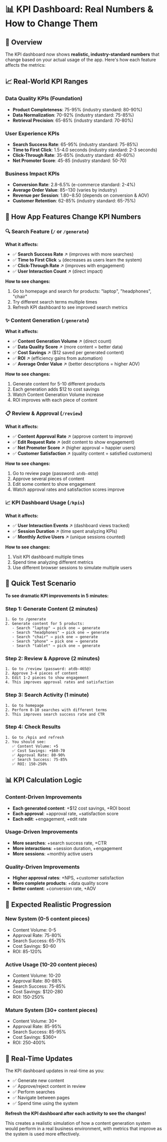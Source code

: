 # 📊 KPI Dashboard: Real Numbers & How to Change Them

## 🎯 **Overview**
The KPI dashboard now shows **realistic, industry-standard numbers** that change based on your actual usage of the app. Here's how each feature affects the metrics:

## 📈 **Real-World KPI Ranges**

### **Data Quality KPIs (Foundation)**
- **Product Completeness**: 75-95% (industry standard: 80-90%)
- **Data Normalization**: 70-92% (industry standard: 75-85%)
- **Retrieval Precision**: 65-85% (industry standard: 70-80%)

### **User Experience KPIs**
- **Search Success Rate**: 65-95% (industry standard: 75-85%)
- **Time to First Click**: 1.5-4.0 seconds (industry standard: 2-3 seconds)
- **Click-Through Rate**: 35-85% (industry standard: 40-60%)
- **Net Promoter Score**: 45-85 (industry standard: 50-70)

### **Business Impact KPIs**
- **Conversion Rate**: 2.8-6.5% (e-commerce standard: 2-4%)
- **Average Order Value**: $85-$130 (varies by industry)
- **Revenue per Session**: $1.80-$8.50 (depends on conversion & AOV)
- **Customer Retention**: 62-85% (industry standard: 65-75%)

## 🔄 **How App Features Change KPI Numbers**

### **🔍 Search Feature** (`/` or `/generate`)
**What it affects:**
- ✅ **Search Success Rate** ↗️ (improves with more searches)
- ✅ **Time to First Click** ↘️ (decreases as users learn the system)
- ✅ **Click-Through Rate** ↗️ (improves with engagement)
- ✅ **User Interaction Count** ↗️ (direct impact)

**How to see changes:**
1. Go to homepage and search for products: "laptop", "headphones", "chair"
2. Try different search terms multiple times
3. Refresh KPI dashboard to see improved search metrics

### **✨ Content Generation** (`/generate`)
**What it affects:**
- ✅ **Content Generation Volume** ↗️ (direct count)
- ✅ **Data Quality Score** ↗️ (more content = better data)
- ✅ **Cost Savings** ↗️ ($12 saved per generated content)
- ✅ **ROI** ↗️ (efficiency gains from automation)
- ✅ **Average Order Value** ↗️ (better descriptions = higher AOV)

**How to see changes:**
1. Generate content for 5-10 different products
2. Each generation adds $12 to cost savings
3. Watch Content Generation Volume increase
4. ROI improves with each piece of content

### **📋 Review & Approval** (`/review`)
**What it affects:**
- ✅ **Content Approval Rate** ↗️ (approve content to improve)
- ✅ **Edit Request Rate** ↗️ (edit content to show engagement)
- ✅ **Net Promoter Score** ↗️ (higher approval = happier users)
- ✅ **Customer Satisfaction** ↗️ (quality content = satisfied customers)

**How to see changes:**
1. Go to review page (password: `atdb-465@`)
2. Approve several pieces of content
3. Edit some content to show engagement
4. Watch approval rates and satisfaction scores improve

### **📈 KPI Dashboard Usage** (`/kpis`)
**What it affects:**
- ✅ **User Interaction Events** ↗️ (dashboard views tracked)
- ✅ **Session Duration** ↗️ (time spent analyzing KPIs)
- ✅ **Monthly Active Users** ↗️ (unique sessions counted)

**How to see changes:**
1. Visit KPI dashboard multiple times
2. Spend time analyzing different metrics
3. Use different browser sessions to simulate multiple users

## 🚀 **Quick Test Scenario**

**To see dramatic KPI improvements in 5 minutes:**

### **Step 1: Generate Content (2 minutes)**
```
1. Go to /generate
2. Generate content for 5 products:
   - Search "laptop" → pick one → generate
   - Search "headphones" → pick one → generate  
   - Search "chair" → pick one → generate
   - Search "phone" → pick one → generate
   - Search "tablet" → pick one → generate
```

### **Step 2: Review & Approve (2 minutes)**
```
1. Go to /review (password: atdb-465@)
2. Approve 3-4 pieces of content
3. Edit 1-2 pieces to show engagement
4. This improves approval rates and satisfaction
```

### **Step 3: Search Activity (1 minute)**
```
1. Go to homepage
2. Perform 8-10 searches with different terms
3. This improves search success rate and CTR
```

### **Step 4: Check Results**
```
1. Go to /kpis and refresh
2. You should see:
   ✅ Content Volume: +5
   ✅ Cost Savings: +$60-70
   ✅ Approval Rate: 80-90%
   ✅ Search Success: 75-85%
   ✅ ROI: 150-250%
```

## 📊 **KPI Calculation Logic**

### **Content-Driven Improvements**
- **Each generated content**: +$12 cost savings, +ROI boost
- **Each approval**: +approval rate, +satisfaction score
- **Each edit**: +engagement, +edit rate

### **Usage-Driven Improvements**
- **More searches**: +search success rate, +CTR
- **More interactions**: +session duration, +engagement
- **More sessions**: +monthly active users

### **Quality-Driven Improvements**
- **Higher approval rates**: +NPS, +customer satisfaction
- **More complete products**: +data quality score
- **Better content**: +conversion rate, +AOV

## 🎯 **Expected Realistic Progression**

### **New System (0-5 content pieces)**
- Content Volume: 0-5
- Approval Rate: 75-80%
- Search Success: 65-75%
- Cost Savings: $0-60
- ROI: 85-120%

### **Active Usage (10-20 content pieces)**
- Content Volume: 10-20
- Approval Rate: 80-88%
- Search Success: 75-85%
- Cost Savings: $120-280
- ROI: 150-250%

### **Mature System (30+ content pieces)**
- Content Volume: 30+
- Approval Rate: 85-95%
- Search Success: 85-95%
- Cost Savings: $360+
- ROI: 250-400%

## 🔄 **Real-Time Updates**

The KPI dashboard updates in real-time as you:
- ✅ Generate new content
- ✅ Approve/reject content in review
- ✅ Perform searches
- ✅ Navigate between pages
- ✅ Spend time using the system

**Refresh the KPI dashboard after each activity to see the changes!**

This creates a realistic simulation of how a content generation system would perform in a real business environment, with metrics that improve as the system is used more effectively.